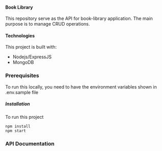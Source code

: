 #### Book Library
This repository serve as the API for book-library application. The main purpose is to manage CRUD operations.

#### Technologies
This project is built with:

- Nodejs/ExpressJS
- MongoDB

### Prerequisites
To run this locally, you need to have the environment variables shown in .env.sample file

##### Installation
To run this project
```
npm install
npm start
```

### API Documentation
